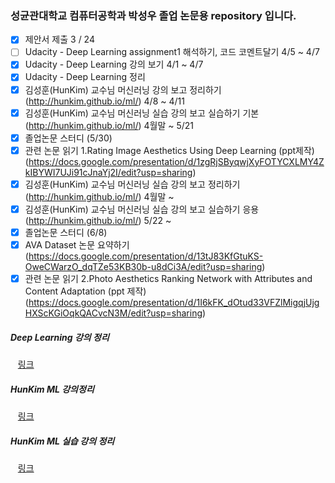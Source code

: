 ﻿### 성균관대학교 컴퓨터공학과 박성우 졸업 논문용 repository 입니다.

- [x] 제안서 제출 3 / 24
- [ ] Udacity - Deep Learning assignment1 해석하기, 코드 코멘트달기 4/5 ~ 4/7
- [x] Udacity - Deep Learning 강의 보기 4/1 ~ 4/7
- [x] Udacity - Deep Learning 정리
- [x] 김성훈(HunKim) 교수님 머신러닝 강의 보고 정리하기 (http://hunkim.github.io/ml/) 4/8 ~ 4/11
- [x] 김성훈(HunKim) 교수님 머신러닝 실습 강의 보고 실습하기 기본 (http://hunkim.github.io/ml/) 4월말 ~ 5/21
- [x] 졸업논문 스터디 (5/30)
- [x] 관련 논문 읽기 1.Rating Image Aesthetics Using Deep Learning (ppt제작)
		(https://docs.google.com/presentation/d/1zgRjSByqwjXyFOTYCXLMY4ZkIBYWI7UJi91cJnaYj2I/edit?usp=sharing)
- [x] 김성훈(HunKim) 교수님 머신러닝 실습 강의 보고 정리하기 (http://hunkim.github.io/ml/) 4월말 ~
- [x] 김성훈(HunKim) 교수님 머신러닝 실습 강의 보고 실습하기 응용 (http://hunkim.github.io/ml/) 5/22 ~
- [x] 졸업논문 스터디 (6/8)
- [x] AVA Dataset 논문 요약하기 (https://docs.google.com/presentation/d/13tJ83KfGtuKS-OweCWarzO_dqTZe53KB30b-u8dCi3A/edit?usp=sharing)
- [x] 관련 논문 읽기 2.Photo Aesthetics Ranking Network with Attributes and Content Adaptation (ppt 제작)
		(https://docs.google.com/presentation/d/1I6kFK_dOtud33VFZlMigqjUjgHXScKGiOqkQACvcN3M/edit?usp=sharing)

##### Deep Learning 강의 정리

    [링크](https://docs.google.com/document/d/17OIRyPIZ_gaPkY08VepEgLkkGxOLhejP_MRU8P0CEwo/edit?usp=sharing)

##### HunKim ML 강의정리

    [링크](https://docs.google.com/document/d/1iWtHknoebdEIa1OE3tv2vHS2KMkMUojqxGjAN3yZ4F4/edit?usp=sharing)

##### HunKim ML 실습 강의 정리

    [링크](https://docs.google.com/document/d/1Ux5W25Lnd8MUj8bVDulU7RwTkDTVB5suhLbNzYK8BYU/edit?usp=sharing)
